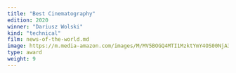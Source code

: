 ```yaml
---
title: "Best Cinematography"
edition: 2020
winner: "Dariusz Wolski"
kind: "technical"
film: news-of-the-world.md
image: https://m.media-amazon.com/images/M/MV5BOGQ4MTI1MzktYmY4OS00NjA3LWFhOWMtZmYzMmIyMWY2ZDY0XkEyXkFqcGc@._V1_FMjpg_UX1024_.jpg
type: award
weight: 9
---
```

